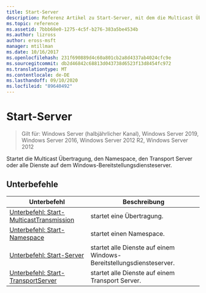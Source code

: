 ```yaml
---
title: Start-Server
description: Referenz Artikel zu Start-Server, mit dem die Multicast Übertragung, der Namespace, der Transport Server oder alle Dienste auf dem Server der Windows-Bereitstellungs Dienste gestartet werden.
ms.topic: reference
ms.assetid: 7bbb68e0-1275-4c5f-b276-383a5be4534b
ms.author: lizross
author: eross-msft
manager: mtillman
ms.date: 10/16/2017
ms.openlocfilehash: 231f690889d4c60a801cb2a8d4337ab4024cfc9e
ms.sourcegitcommit: db2d46842c68813d043738d6523f13d8454fc972
ms.translationtype: MT
ms.contentlocale: de-DE
ms.lasthandoff: 09/10/2020
ms.locfileid: "89640492"
---
```

# <a name="start-server"></a>Start-Server

> Gilt für: Windows Server (halbjährlicher Kanal), Windows Server 2019, Windows Server 2016, Windows Server 2012 R2, Windows Server 2012

Startet die Multicast Übertragung, den Namespace, den Transport Server oder alle Dienste auf dem Windows-Bereitstellungsdiensteserver.

## <a name="subcommands"></a>Unterbefehle
|Unterbefehl|Beschreibung|
|-------|--------|
|[Unterbefehl: Start-MulticastTransmission](subcommand-start-multicasttransmission.md)|startet eine Übertragung.|
|[Unterbefehl: Start-Namespace](subcommand-start-namespace.md)|startet einen Namespace.|
|[Unterbefehl: Start-Server](subcommand-start-server.md)|startet alle Dienste auf einem Windows-Bereitstellungsdiensteserver.|
|[Unterbefehl: Start-TransportServer](subcommand-start-transportserver.md)|startet alle Dienste auf einem Transport Server.|
